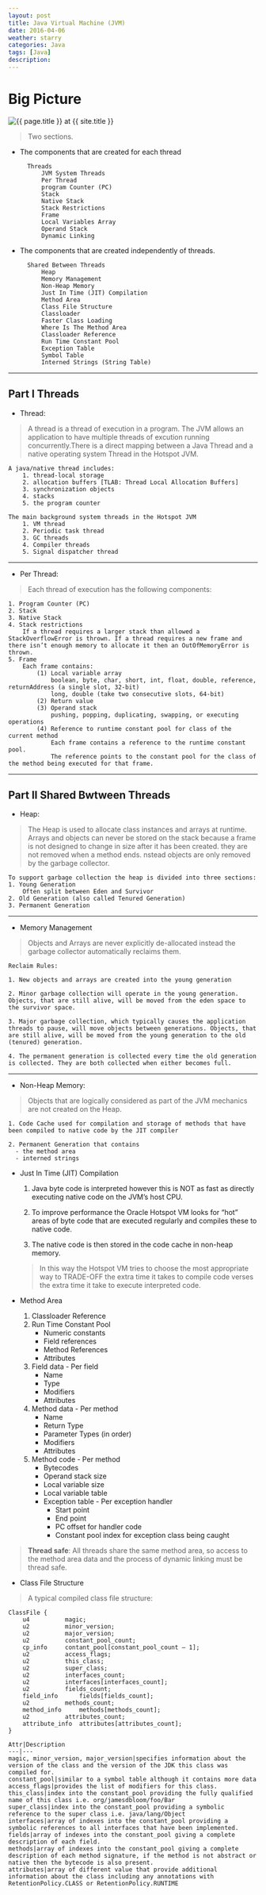 ```yaml
---
layout: post
title: Java Virtual Machine (JVM)
date: 2016-04-06
weather: starry
categories: Java 
tags: [Java]
description: 
---
```


# Big Picture

<img src="{{ site.url }}/assets/img/JVM.png" alt="{{ page.title }} at {{ site.title }}">

 > Two sections.

- The components that are created for each thread 
	
		Threads
			JVM System Threads
			Per Thread
			program Counter (PC)
			Stack
			Native Stack
			Stack Restrictions
			Frame
			Local Variables Array
			Operand Stack
			Dynamic Linking

- The components that are created independently of threads.

		Shared Between Threads
			Heap
			Memory Management
			Non-Heap Memory
			Just In Time (JIT) Compilation
			Method Area
			Class File Structure
			Classloader
			Faster Class Loading
			Where Is The Method Area
			Classloader Reference
			Run Time Constant Pool
			Exception Table
			Symbol Table
			Interned Strings (String Table)

---

## Part I Threads

- Thread:

> A thread is a thread of execution in a program. The JVM allows an application to have multiple threads of excution running concurrently.There is a direct mapping between a Java Thread and a native operating system Thread in the Hotspot JVM.

	A java/native thread includes:
		1. thread-local storage
		2. allocation buffers [TLAB: Thread Local Allocation Buffers]
		3. synchronization objects
		4. stacks
		5. the program counter

	The main background system threads in the Hotspot JVM
		1. VM thread
		2. Periodic task thread
		3. GC threads
		4. Compiler threads
		5. Signal dispatcher thread

---

- Per Thread:

> Each thread of execution has the following components:

	1. Program Counter (PC)
	2. Stack
	3. Native Stack
	4. Stack restrictions
		If a thread requires a larger stack than allowed a StackOverflowError is thrown. If a thread requires a new frame and there isn’t enough memory to allocate it then an OutOfMemoryError is thrown.
	5. Frame
		Each frame contains:
			(1) Local variable array
				boolean, byte, char, short, int, float, double, reference, returnAddress (a single slot, 32-bit)
				long, double (take two consecutive slots, 64-bit)
			(2) Return value
			(3) Operand stack
				pushing, popping, duplicating, swapping, or executing operations
			(4) Reference to runtime constant pool for class of the current method
				Each frame contains a reference to the runtime constant pool. 
				The reference points to the constant pool for the class of the method being executed for that frame.

---

## Part II Shared Bwtween Threads

- Heap:

> The Heap is used to allocate class instances and arrays at runtime.  Arrays and objects can never be stored on the stack because a frame is not designed to change in size after it has been created. they are not removed when a method ends. nstead objects are only removed by the garbage collector.

	To support garbage collection the heap is divided into three sections:
	1. Young Generation
		Often split between Eden and Survivor
	2. Old Generation (also called Tenured Generation)
	3. Permanent Generation

---

- Memory Management

> Objects and Arrays are never explicitly de-allocated instead the garbage collector automatically reclaims them.

	Reclaim Rules:

	1. New objects and arrays are created into the young generation

	2. Minor garbage collection will operate in the young generation. Objects, that are still alive, will be moved from the eden space to the survivor space.
	
	3. Major garbage collection, which typically causes the application threads to pause, will move objects between generations. Objects, that are still alive, will be moved from the young generation to the old (tenured) generation.
	
	4. The permanent generation is collected every time the old generation is collected. They are both collected when either becomes full.

---

- Non-Heap Memory:

> Objects that are logically considered as part of the JVM mechanics are not created on the Heap.	
	
	1. Code Cache used for compilation and storage of methods that have been compiled to native code by the JIT compiler

	2. Permanent Generation that contains
	  - the method area
	  - interned strings

- Just In Time (JIT) Compilation

	1. Java byte code is interpreted however this is NOT as fast as directly executing native code on the JVM’s host CPU. 

	2. To improve performance the Oracle Hotspot VM looks for “hot” areas of byte code that are executed regularly and compiles these to native code.

	3. The native code is then stored in the code cache in non-heap memory. 

	>In this way the Hotspot VM tries to choose the most appropriate way to TRADE-OFF the extra time it takes to compile code verses the extra time it take to execute interpreted code.

- Method Area

	1. Classloader Reference
	2. Run Time Constant Pool
		- Numeric constants
		- Field references
		- Method References
		- Attributes
	3. Field data - Per field
		- Name
		- Type
		- Modifiers
		- Attributes
	4. Method data - Per method
		- Name
		- Return Type
		- Parameter Types (in order)
		- Modifiers
		- Attributes
	5. Method code - Per method
		- Bytecodes
		- Operand stack size
		- Local variable size
		- Local variable table
		- Exception table - Per exception handler
			* Start point
			* End point
			* PC offset for handler code
			* Constant pool index for exception class being caught
> **Thread safe**: All threads share the same method area, so access to the method area data and the process of dynamic linking must be thread safe.

- Class File Structure

> A typical compiled class file structure:

	ClassFile {
	    u4			magic;
	    u2			minor_version;
	    u2			major_version;
	    u2			constant_pool_count;
	    cp_info		contant_pool[constant_pool_count – 1];
	    u2			access_flags;
	    u2			this_class;
	    u2			super_class;
	    u2			interfaces_count;
	    u2			interfaces[interfaces_count];
	    u2			fields_count;
	    field_info		fields[fields_count];
	    u2			methods_count;
	    method_info		methods[methods_count];
	    u2			attributes_count;
	    attribute_info	attributes[attributes_count];
	}

	Attr|Description
	---|---
	magic, minor_version, major_version|specifies information about the version of the class and the version of the JDK this class was compiled for.
	constant_pool|similar to a symbol table although it contains more data
	access_flags|provides the list of modifiers for this class.
	this_class|index into the constant_pool providing the fully qualified name of this class i.e. org/jamesdbloom/foo/Bar
	super_class|index into the constant_pool providing a symbolic reference to the super class i.e. java/lang/Object
	interfaces|array of indexes into the constant_pool providing a symbolic references to all interfaces that have been implemented.
	fields|array of indexes into the constant_pool giving a complete description of each field.
	methods|array of indexes into the constant_pool giving a complete description of each method signature, if the method is not abstract or native then the bytecode is also present.
	attributes|array of different value that provide additional information about the class including any annotations with RetentionPolicy.CLASS or RetentionPolicy.RUNTIME